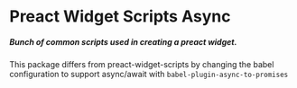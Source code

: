 # Preact Widget Scripts Async

##### Bunch of common scripts used in creating a preact widget.

This package differs from preact-widget-scripts by changing the babel configuration
to support async/await with `babel-plugin-async-to-promises`
